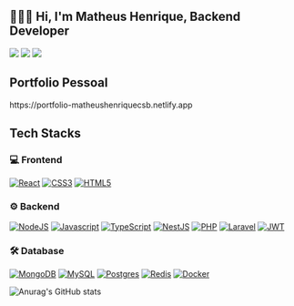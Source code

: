  ## 👨🏻‍💻 Hi, I'm Matheus Henrique, Backend Developer 
  
 <a href="https://instagram.com/matheushenriquebc"><img src="https://img.shields.io/badge/-@matheushenriquebc_-E4405F?style=flat-square&logo=Instagram&logoColor=white"/></a>
<a href="https://www.linkedin.com/in/matheus-henrique-batista-120821"><img src="https://img.shields.io/badge/-Matheus%20Henrique-0077B5?style=flat-square&logo=Linkedin&logoColor=white"/></a>
<a href="mailto:matheus.mhg2@gmail.com"><img src="https://img.shields.io/badge/-matheus.mhg2@gmail.com-D14836?style=flat-square&logo=Gmail&logoColor=white"/></a>   

## Portfolio Pessoal

 <p>https://portfolio-matheushenriquecsb.netlify.app  </p>
  
## Tech Stacks

### 💻 Frontend 
 
[![React](https://img.shields.io/badge/-React-333333?style=flat&logo=react)](https://pt-br.reactjs.org)
[![CSS3](https://img.shields.io/badge/-CSS3-333333?style=flat&logo=css3&logoColor=blue)](https://developer.mozilla.org/pt-BR/docs/Web/CSS)
[![HTML5](https://img.shields.io/badge/-HTML5-333333?style=flat&logo=html5)](https://developer.mozilla.org/pt-BR/docs/Web/HTML)
 
### ⚙️ Backend 
 
[![NodeJS](https://img.shields.io/badge/-Node.js-333333?style=flat&logo=node.js)](https://nodejs.org) 
[![Javascript](https://img.shields.io/badge/-JavaScript-333333?style=flat&logo=javascript)](https://javascript.com)
[![TypeScript](https://img.shields.io/badge/-Typescript-333333?style=flat&logo=typescript)](https://typescriptlang.org/)
[![NestJS](https://img.shields.io/badge/-NestJS-333333?style=flat&logo=nestjs&logoColor=E535AB)](https://nestjs.com)
[![PHP](https://img.shields.io/badge/-PHP-333333?style=flat&logo=php)](https://php.net/) 
[![Laravel](https://img.shields.io/badge/-Laravel-333333?style=flat&logo=laravel)](https://laravel.com/)
[![JWT](https://img.shields.io/badge/-JWT-333333?style=flat&logo=jsonwebtokens)](https://jwt.io)  

### 🛠 Database 
 
[![MongoDB](https://img.shields.io/badge/-MongoDB-333333?style=flat&logo=mongodb)](https://www.mongodb.com)
[![MySQL](https://img.shields.io/badge/-MySQL-333333?style=flat&logo=mysql)](https://www.mysql.com)
[![Postgres](https://img.shields.io/badge/-PostgreSQL-333333?style=flat&logo=postgresql)](https://postgresql.com)
[![Redis](https://img.shields.io/badge/-Redis-333333?style=flat&logo=redis)](https://redis.io)
[![Docker](https://img.shields.io/badge/-Docker-333333?style=flat&logo=docker)](https://docker.com)



![Anurag's GitHub stats](https://github-readme-stats-git-masterrstaa-rickstaa.vercel.app/api?username=matheushenriquecsb) 
 
 
